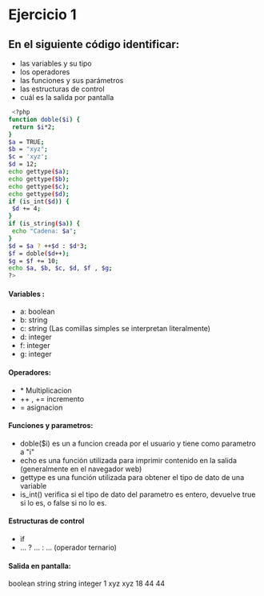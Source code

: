 
# Ejercicio 1
## En el siguiente código identificar:
- las variables y su tipo
- los operadores
- las funciones y sus parámetros
- las estructuras de control
- cuál es la salida por pantalla

```bash
 <?php
function doble($i) {
 return $i*2;
}
$a = TRUE;
$b = "xyz";
$c = 'xyz';
$d = 12;
echo gettype($a);
echo gettype($b);
echo gettype($c);
echo gettype($d);
if (is_int($d)) {
 $d += 4;
}
if (is_string($a)) {
 echo "Cadena: $a";
}
$d = $a ? ++$d : $d*3;
$f = doble($d++);
$g = $f += 10;
echo $a, $b, $c, $d, $f , $g;
?> 
```

#### Variables :
- a: boolean
- b: string
- c: string (Las comillas simples se interpretan literalmente)
- d: integer
- f: integer
- g: integer
#### Operadores:
- \* Multiplicacion
- ++ , += incremento
- = asignacion
#### Funciones y parametros:
- doble($i) es un a funcion creada por el usuario y tiene como parametro a "i"
- echo  es una función utilizada para imprimir contenido en la salida (generalmente en el navegador web)
- gettype es una función utilizada para obtener el tipo de dato de una variable
- is_int() verifica si el tipo de dato del parametro es entero, devuelve true si lo es, o false si no lo es.
#### Estructuras de control 
- if 
- ... ? ... : ... (operador ternario)
#### Salida en pantalla:
boolean string string integer 1 xyz xyz 18 44 44

